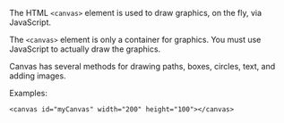 The HTML `<canvas>` element is used to draw graphics, on the fly, via JavaScript.

The `<canvas>` element is only a container for graphics. You must use JavaScript to actually draw the graphics.

Canvas has several methods for drawing paths, boxes, circles, text, and adding images.

Examples:

```
<canvas id="myCanvas" width="200" height="100"></canvas>
```
